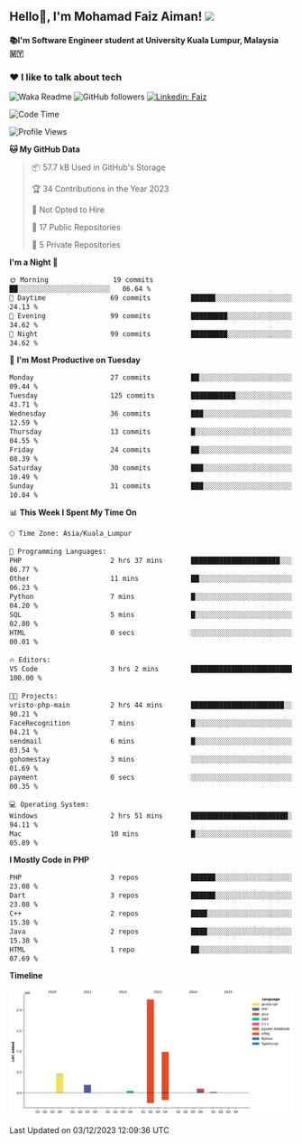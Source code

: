 <h2> Hello👋, I'm Mohamad Faiz Aiman! <img src="https://media.giphy.com/media/12oufCB0MyZ1Go/giphy.gif" width="50"></h2>

#### 📚I'm Software Engineer student at University Kuala Lumpur, Malaysia 🇲🇾
###  ❤️ I like to talk about tech 


![Waka Readme](https://github.com/anmol098/anmol098/workflows/Waka%20Readme/badge.svg)
![GitHub followers](https://img.shields.io/github/followers/faizaiman?label=Follow&style=social)
[![Linkedin: Faiz](https://img.shields.io/badge/-Faiz-blue?style=flat-square&logo=Linkedin&logoColor=white&link=https://www.linkedin.com/in/mohamad-faiz-aiman-623747192/)](https://www.linkedin.com/in/mohamad-faiz-aiman-623747192/)

<!--START_SECTION:waka-->
![Code Time](http://img.shields.io/badge/Code%20Time-176%20hrs%2047%20mins-blue)

![Profile Views](http://img.shields.io/badge/Profile%20Views-103-blue)

**🐱 My GitHub Data** 

> 📦 57.7 kB Used in GitHub's Storage 
 > 
> 🏆 34 Contributions in the Year 2023
 > 
> 🚫 Not Opted to Hire
 > 
> 📜 17 Public Repositories 
 > 
> 🔑 5 Private Repositories 
 > 
**I'm a Night 🦉** 

```text
🌞 Morning                19 commits          ██░░░░░░░░░░░░░░░░░░░░░░░   06.64 % 
🌆 Daytime                69 commits          ██████░░░░░░░░░░░░░░░░░░░   24.13 % 
🌃 Evening                99 commits          █████████░░░░░░░░░░░░░░░░   34.62 % 
🌙 Night                  99 commits          █████████░░░░░░░░░░░░░░░░   34.62 % 
```
📅 **I'm Most Productive on Tuesday** 

```text
Monday                   27 commits          ██░░░░░░░░░░░░░░░░░░░░░░░   09.44 % 
Tuesday                  125 commits         ███████████░░░░░░░░░░░░░░   43.71 % 
Wednesday                36 commits          ███░░░░░░░░░░░░░░░░░░░░░░   12.59 % 
Thursday                 13 commits          █░░░░░░░░░░░░░░░░░░░░░░░░   04.55 % 
Friday                   24 commits          ██░░░░░░░░░░░░░░░░░░░░░░░   08.39 % 
Saturday                 30 commits          ███░░░░░░░░░░░░░░░░░░░░░░   10.49 % 
Sunday                   31 commits          ███░░░░░░░░░░░░░░░░░░░░░░   10.84 % 
```


📊 **This Week I Spent My Time On** 

```text
🕑︎ Time Zone: Asia/Kuala_Lumpur

💬 Programming Languages: 
PHP                      2 hrs 37 mins       ██████████████████████░░░   86.77 % 
Other                    11 mins             ██░░░░░░░░░░░░░░░░░░░░░░░   06.23 % 
Python                   7 mins              █░░░░░░░░░░░░░░░░░░░░░░░░   04.20 % 
SQL                      5 mins              █░░░░░░░░░░░░░░░░░░░░░░░░   02.80 % 
HTML                     0 secs              ░░░░░░░░░░░░░░░░░░░░░░░░░   00.01 % 

🔥 Editors: 
VS Code                  3 hrs 2 mins        █████████████████████████   100.00 % 

🐱‍💻 Projects: 
vristo-php-main          2 hrs 44 mins       ███████████████████████░░   90.21 % 
FaceRecognition          7 mins              █░░░░░░░░░░░░░░░░░░░░░░░░   04.21 % 
sendmail                 6 mins              █░░░░░░░░░░░░░░░░░░░░░░░░   03.54 % 
gohomestay               3 mins              ░░░░░░░░░░░░░░░░░░░░░░░░░   01.69 % 
payment                  0 secs              ░░░░░░░░░░░░░░░░░░░░░░░░░   00.35 % 

💻 Operating System: 
Windows                  2 hrs 51 mins       ████████████████████████░   94.11 % 
Mac                      10 mins             █░░░░░░░░░░░░░░░░░░░░░░░░   05.89 % 
```

**I Mostly Code in PHP** 

```text
PHP                      3 repos             ██████░░░░░░░░░░░░░░░░░░░   23.08 % 
Dart                     3 repos             ██████░░░░░░░░░░░░░░░░░░░   23.08 % 
C++                      2 repos             ████░░░░░░░░░░░░░░░░░░░░░   15.38 % 
Java                     2 repos             ████░░░░░░░░░░░░░░░░░░░░░   15.38 % 
HTML                     1 repo              ██░░░░░░░░░░░░░░░░░░░░░░░   07.69 % 
```



**Timeline**

![Lines of Code chart](https://raw.githubusercontent.com/faizaiman/faizaiman/main/assets/bar_graph.png)


 Last Updated on 03/12/2023 12:09:36 UTC
<!--END_SECTION:waka-->
